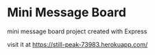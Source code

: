 # Mini Message Board
mini message board project created with Express 

visit it at https://still-peak-73983.herokuapp.com/
